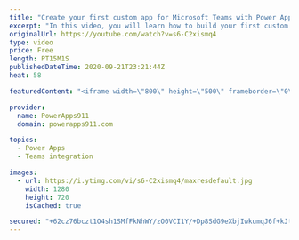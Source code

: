 ```yaml
---
title: "Create your first custom app for Microsoft Teams with Power Apps in 5 minutes"
excerpt: "In this video, you will learn how to build your first custom app in teams by using Power Apps. No fluff, no overview, just a quick dive into everything you need to know to build your first app thanks to the Project Oakdale preview.   Power Apps Training https://training.powerapps911.com  Link to 43 minute"
originalUrl: https://youtube.com/watch?v=s6-C2xismq4
type: video
price: Free
length: PT15M1S
publishedDateTime: 2020-09-21T23:21:44Z
heat: 58

featuredContent: "<iframe width=\"800\" height=\"500\" frameborder=\"0\" src=\"https://www.youtube.com/embed/s6-C2xismq4\" allow=\"accelerometer; autoplay; encrypted-media; gyroscope; picture-in-picture\" allowfullscreen></iframe>"

provider:
  name: PowerApps911
  domain: powerapps911.com

topics:
  - Power Apps
  - Teams integration

images:
  - url: https://i.ytimg.com/vi/s6-C2xismq4/maxresdefault.jpg
    width: 1280
    height: 720
    isCached: true

secured: "+62cz76bczt1O4sh1SMfFkNhWY/zO0VCI1Y/+Dp8SdG9eXbjIwkumqJ6f+kJto2CSBX2MOIukXZJx4+rS74fwNpOzAq8Umv9hFTsNMTWf2feMGYbukOArgl91PhxO1LXGh4cjyhyFtkk6n8nuLrlFrvGYpPLqJ0am3IA4qOTTUOD65U3c+xjlU2ra8m5eqKGca9y/uiZFRieaoWMdbdCXtrc3uKMR21SOjs7jkiEeRoT7iiwJJaAGQ0TgDl8nrfMx0FFk5vLPyRdmcdPURqjSVP6HzU260ZQBfKU5mrzJldCps/NCGqtZjlQq6MF0/dB7TkrbCZBuxDfV1IlxXfpLFXsqMQ5t1t7JqMUjP/7ymdH1bitjA06ripy4gv5xsaUcDWafYEIwZV0NYnoaKgf80I93Q5YLUt1gYJ4+SE28nk=;SXIu0DS3MNJZQbKbFyghrA=="
---
```


